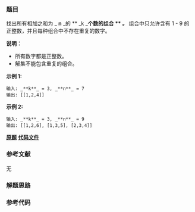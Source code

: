### 题目
找出所有相加之和为  _ **n** _的  ** _k  _**个数的组合 ** _。_** 组合中只允许含有 1 - 9
的正整数，并且每种组合中不存在重复的数字。

**说明：**

  * 所有数字都是正整数。
  * 解集不能包含重复的组合。 

**示例 1:**

    
    
    输入: _**k**_ = 3, _**n**_ = 7
    输出: [[1,2,4]]
    

**示例 2:**

    
    
    输入: _**k**_ = 3, _**n**_ = 9
    输出: [[1,2,6], [1,3,5], [2,3,4]]
    

 **[原题](https://leetcode-cn.com/problems/combination-sum-iii/)**    **[代码文件]()**


### 参考文献
无

### 解题思路




### 参考代码

```go


```




